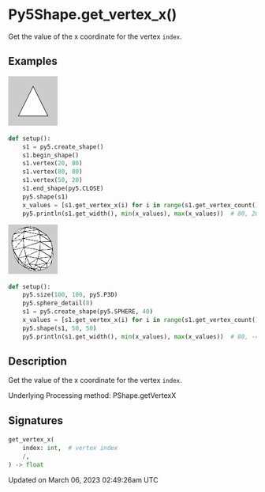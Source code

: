 # Py5Shape.get_vertex_x()

Get the value of the x coordinate for the vertex `index`.

## Examples

<div class="example-table">

<div class="example-row"><div class="example-cell-image">

![example picture for get_vertex_x()](/images/reference/Py5Shape_get_vertex_x_0.png)

</div><div class="example-cell-code">

```python
def setup():
    s1 = py5.create_shape()
    s1.begin_shape()
    s1.vertex(20, 80)
    s1.vertex(80, 80)
    s1.vertex(50, 20)
    s1.end_shape(py5.CLOSE)
    py5.shape(s1)
    x_values = [s1.get_vertex_x(i) for i in range(s1.get_vertex_count())]
    py5.println(s1.get_width(), min(x_values), max(x_values))  # 80, 20, 80
```

</div></div>

<div class="example-row"><div class="example-cell-image">

![example picture for get_vertex_x()](/images/reference/Py5Shape_get_vertex_x_1.png)

</div><div class="example-cell-code">

```python
def setup():
    py5.size(100, 100, py5.P3D)
    py5.sphere_detail(8)
    s1 = py5.create_shape(py5.SPHERE, 40)
    x_values = [s1.get_vertex_x(i) for i in range(s1.get_vertex_count())]
    py5.shape(s1, 50, 50)
    py5.println(s1.get_width(), min(x_values), max(x_values))  # 80, -40, 40
```

</div></div>

</div>

## Description

Get the value of the x coordinate for the vertex `index`.

Underlying Processing method: PShape.getVertexX

## Signatures

```python
get_vertex_x(
    index: int,  # vertex index
    /,
) -> float
```

Updated on March 06, 2023 02:49:26am UTC
